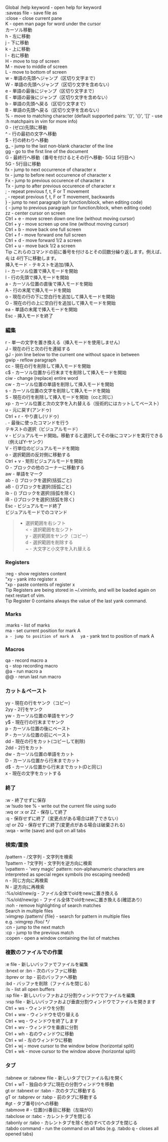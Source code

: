 Global
:help keyword - open help for keyword  
:saveas file - save file as  
:close - close current pane  
K - open man page for word under the cursor  
カーソル移動  
h - 左に移動  
j - 下に移動  
k - 上に移動  
l - 右に移動  
H - move to top of screen  
M - move to middle of screen  
L - move to bottom of screen  
w - 単語の先頭へジャンプ（区切り文字まで）  
W - 単語の先頭へジャンプ（区切り文字を含めない）  
e - 単語の最後にジャンプ（区切り文字まで）  
E - 単語の最後にジャンプ（区切り文字を含めない）  
b - 単語の先頭へ戻る（区切り文字まで）  
B - 単語の先頭へ戻る（区切り文字を含めない）  
% - move to matching character (default supported pairs: '()', '{}', '[]' - use :h matchpairs in vim for more info)  
0 - (ゼロ)先頭に移動  
^ - 行の最初の文字へ移動  
$ - 行の終わりへ移動  
g_ - jump to the last non-blank character of the line  
gg - go to the first line of the document  
G - 最終行へ移動（番号を付けるとその行へ移動- 5Gは 5行目へ）  
5G - 5行目に移動  
fx - jump to next occurrence of character x  
tx - jump to before next occurrence of character x  
Fx - jump to previous occurence of character x  
Tx - jump to after previous occurence of character x  
; - repeat previous f, t, F or T movement  
, - repeat previous f, t, F or T movement, backwards  
} - jump to next paragraph (or function/block, when editing code)  
{ - jump to previous paragraph (or function/block, when editing code)  
zz - center cursor on screen  
Ctrl + e - move screen down one line (without moving cursor)  
Ctrl + y - move screen up one line (without moving cursor)  
Ctrl + b - move back one full screen  
Ctrl + f - move forward one full screen  
Ctrl + d - move forward 1/2 a screen  
Ctrl + u - move back 1/2 a screen  
Tip これらのコマンドの前に番号を付けるとその回数分繰り返します。例えば、4j は 4行下に移動します。  
挿入モード - テキストを追加/挿入  
i - カーソル位置で挿入モードを開始  
I - 行の先頭で挿入モードを開始  
a - カーソル位置の直後で挿入モードを開始  
A - 行の末尾で挿入モードを開始  
o - 現在の行の下に空白行を追加して挿入モードを開始  
O - 現在の行の上に空白行を追加して挿入モードを開始  
ea - 単語の末尾で挿入モードを開始  
Esc - 挿入モードを終了  
### 編集  
r - 単一の文字を置き換える（挿入モードを使用しません）  
J - 現在の行と次の行を連結する  
gJ - join line below to the current one without space in between  
gwip - reflow paragraph  
cc - 現在の行を削除して挿入モードを開始  
c$ - カーソル位置から行末までを削除して挿入モードを開始  
ciw - change (replace) entire word  
cw - カーソル位置の単語を削除して挿入モードを開始  
s - カーソル位置の文字を削除して挿入モードを開始    
S - 現在の行を削除して挿入モードを開始（ccと同じ）  
xp - カーソル位置と次の文字を入れ替える（技術的にはカットしてペースト）  
u - 元に戻す(アンドゥ)  
Ctrl + r - やり直し(リドゥ)  
. - 最後に使ったコマンドを行う  
テキストの選択（ビジュアルモード）  
v - ビジュアルモード開始。移動すると選択してその後にコマンドを実行できる（例えばY-ヤンク）  
V - 行単位のビジュアルモードを開始  
o - 選択範囲の反対側に移動する  
Ctrl + v - 矩形ビジュアルモードを開始  
O - ブロックの他のコーナーに移動する  
aw - 単語をマーク  
ab - () ブロックを選択(括弧ごと)  
aB - {}ブロックを選択(括弧ごと)  
ib - () ブロックを選択(括弧を除く)  
iB - {}ブロックを選択(括弧を除く)  
Esc - ビジュアルモード終了  
ビジュアルモードでのコマンド  
> - 選択範囲を右シフト  
< - 選択範囲を左シフト  
y - 選択範囲をヤンク（コピー）  
d - 選択範囲を削除する  
~ - 大文字と小文字を入れ替える  
### Registers   
:reg - show registers content  
"xy - yank into register x  
"xp - paste contents of register x  
Tip Registers are being stored in ~/.viminfo, and will be loaded again on next restart of vim.  
Tip Register 0 contains always the value of the last yank command.  
### Marks  
:marks - list of marks  
ma - set current position for mark A  
`a - jump to position of mark A  
y`a - yank text to position of mark A  
### Macros
qa - record macro a  
q - stop recording macro  
@a - run macro a  
@@ - rerun last run macro  
### カット＆ペースト
yy - 現在の行をヤンク（コピー）  
2yy - 2行をヤンク  
yw - カーソル位置の単語をヤンク  
y$ - 現在行の行末までヤンク  
p - カーソル位置の後にペースト  
P - カーソル位置の前にペースト  
dd - 現在の行をカット(コピーして削除)  
2dd - 2行をカット  
dw - カーソル位置の単語をカット   
D - カーソル位置から行末までカット  
d$ - カーソル位置から行末までカット(Dと同じ)  
x - 現在の文字をカットする  
### 終了
:w - 終了せずに保存   
:w !sudo tee % - write out the current file using sudo  
:wq or :x or ZZ - 保存して終了   
:q - 保存せずに終了（変更点がある場合は終了できない）  
:q! or ZQ - 保存せずに終了(変更点がある場合は破棄される)  
:wqa - write (save) and quit on all tabs  
### 検索/置換
/pattern - /文字列 - 文字列を検索  
?pattern - ?文字列 - 文字列を逆方向に検索  
\vpattern - 'very magic' pattern: non-alphanumeric characters are interpreted as special regex symbols (no escaping needed)   
n - 同じ方向に再検索  
N - 逆方向に再検索  
:%s/old/new/g - ファイル全体でoldをnewに置き換える  
:%s/old/new/gc - ファイル全体でoldをnewに置き換える(確認あり)  
:noh - remove highlighting of search matches  
Search in multiple files  
:vimgrep /pattern/ {file} - search for pattern in multiple files  
e.g. :vimgrep /foo/ **/*   
:cn - jump to the next match   
:cp - jump to the previous match   
:copen - open a window containing the list of matches  
### 複数のファイルでの作業
:e file - 新しいバッファでファイルを編集   
:bnext or :bn - 次のバッファに移動   
:bprev or :bp - 前のバッファへ移動   
:bd - バッファを削除（ファイルを閉じる）   
:ls - list all open buffers   
:sp file - 新しいバッファおよび分割ウィンドウでファイルを編集   
:vsp file - 新しいバッファおよび垂直分割ウィンドウでファイルを開きます   
Ctrl + ws - ウィンドウを分割   
Ctrl + ww - ウィンドウを切り替える   
Ctrl + wq - ウィンドウを終了します   
Ctrl + wv - ウィンドウを垂直に分割   
Ctrl + wh - 右のウィンドウに移動   
Ctrl + wl - 左のウィンドウに移動   
Ctrl + wj - move cursor to the window below (horizontal split)   
Ctrl + wk - move cursor to the window above (horizontal split)   
### タブ
:tabnew or :tabnew file - 新しいタブで(ファイル名)を開く  
Ctrl + wT - 独自のタブに現在の分割ウィンドウを移動  
gt or :tabnext or :tabn - 次のタブに移動する  
gT or :tabprev or :tabp - 前のタブに移動する  
#gt - タブ番号(n)への移動  
:tabmove # - 位置(n)番目に移動（左端が0）  
:tabclose or :tabc - カレントタブを閉じる  
:tabonly or :tabo - カレントタブを除く他のすべてのタブを閉じる  
:tabdo command - run the command on all tabs (e.g. :tabdo q - closes all opened tabs)  
